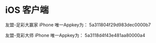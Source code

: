 # iOS 客户端

友盟-足彩大赢家
 iPhone 唯一Appkey为：
5a311804f29d983dec0000b7

友盟-竞彩大师
 iPhone 唯一Appkey为：
5a3118d4f43e481aa80000a4